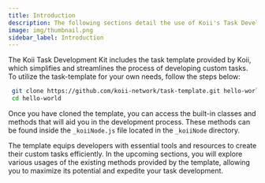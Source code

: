 ```yaml
---
title: Introduction
description: The following sections detail the use of Koii's Task Development Kit, which provides key components that will make it much easier to get started.
image: img/thumbnail.png
sidebar_label: Introduction
---
```


The Koii Task Development Kit includes the task template provided by Koii, which simplifies and streamlines the process of developing custom tasks. To utilize the task-template for your own needs, follow the steps below:

```bash
 git clone https://github.com/koii-network/task-template.git hello-world
 cd hello-world
```

Once you have cloned the template, you can access the built-in classes and methods that will aid you in the development process. These methods can be found inside the `_koiiNode.js` file located in the `_koiiNode` directory.

The template equips developers with essential tools and resources to create their custom tasks efficiently. In the upcoming sections, you will explore various usages of the existing methods provided by the template, allowing you to maximize its potential and expedite your task development.
